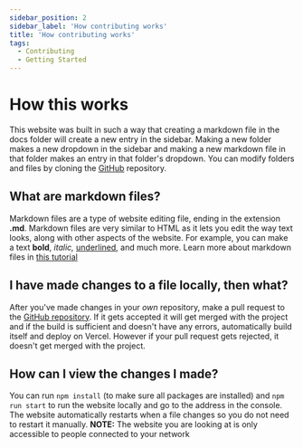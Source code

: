 ```yaml
---
sidebar_position: 2
sidebar_label: 'How contributing works'
title: 'How contributing works'
tags:
  - Contributing
  - Getting Started
---
```


# How this works
This website was built in such a way that creating a markdown file in the docs folder will create a new entry in the sidebar. Making a new folder makes a new dropdown in the sidebar and making a new markdown file in that folder makes an entry in that folder's dropdown. You can modify folders and files by cloning the [GitHub](https://github.com/therealrealguy/6b6twiki/) repository.

## What are markdown files?
Markdown files are a type of website editing file, ending in the extension **.md**. Markdown files are very similar to HTML as it lets you edit the way text looks, along with other aspects of the website. For example, you can make a text **bold**, *italic,* <ins>underlined</ins>, and much more. Learn more about markdown files in [this tutorial](https://www.youtube.com/watch?v=_PPWWRV6gbA&t=60s)

## I have made changes to a file locally, then what?
After you've made changes in your *own* repository, make a pull request to the [GitHub repository](https://github.com/therealrealguy/6b6twiki/). If it gets accepted it will get merged with the project and if the build is sufficient and doesn't have any errors, automatically build itself and deploy on Vercel. However if your pull request gets rejected, it doesn't get merged with the project.

## How can I view the changes I made?
You can run `npm install` (to make sure all packages are installed) and `npm run start` to run the website locally and go to the address in the console. The website automatically restarts when a file changes so you do not need to restart it manually.
**NOTE:** The website you are looking at is only accessible to people connected to your network
